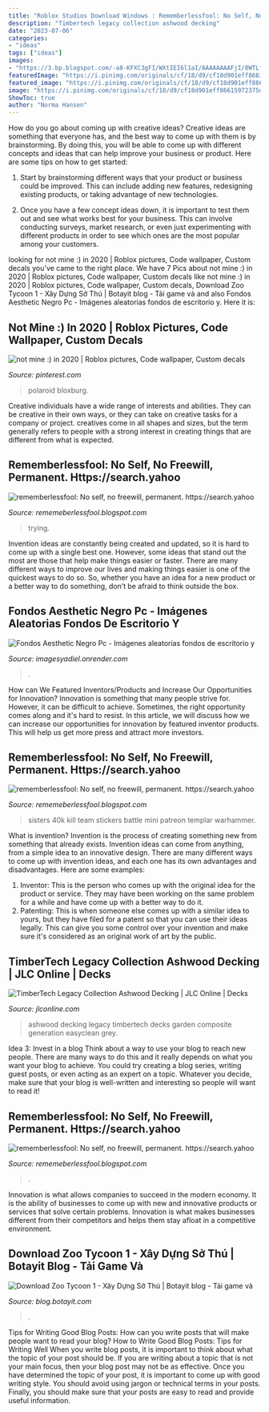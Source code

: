 ```yaml
---
title: "Roblox Studios Download Windows : Rememberlessfool: No Self, No Freewill, Permanent. Https://search.yahoo"
description: "Timbertech legacy collection ashwood decking"
date: "2023-07-06"
categories:
- "ideas"
tags: ["ideas"]
images:
- "https://3.bp.blogspot.com/-a8-KFXC3gFI/WXtIEI6l1aI/AAAAAAAAFjI/8WTLfIZ3ZXcKwjr6YSKiI6v2posRz6BsgCLcBGAs/s1600/Zoo%2BTycoon.jpg"
featuredImage: "https://i.pinimg.com/originals/cf/18/d9/cf18d901eff86615972375df3628ccf5.png"
featured_image: "https://i.pinimg.com/originals/cf/18/d9/cf18d901eff86615972375df3628ccf5.png"
image: "https://i.pinimg.com/originals/cf/18/d9/cf18d901eff86615972375df3628ccf5.png"
ShowToc: true
author: "Norma Hansen"
---
```



How do you go about coming up with creative ideas?
Creative ideas are something that everyone has, and the best way to come up with them is by brainstorming. By doing this, you will be able to come up with different concepts and ideas that can help improve your business or product. Here are some tips on how to get started:
1. Start by brainstorming different ways that your product or business could be improved. This can include adding new features, redesigning existing products, or taking advantage of new technologies.

2. Once you have a few concept ideas down, it is important to test them out and see what works best for your business. This can involve conducting surveys, market research, or even just experimenting with different products in order to see which ones are the most popular among your customers.


	

		
looking for not mine :) in 2020 | Roblox pictures, Code wallpaper, Custom decals you've came to the right place. We have 7 Pics about not mine :) in 2020 | Roblox pictures, Code wallpaper, Custom decals like not mine :) in 2020 | Roblox pictures, Code wallpaper, Custom decals, Download Zoo Tycoon 1 - Xây Dựng Sở Thú | Botayit blog - Tải game và and also Fondos Aesthetic Negro Pc - Imágenes aleatorias fondos de escritorio y. Here it is:
		
    
## Not Mine :) In 2020 | Roblox Pictures, Code Wallpaper, Custom Decals

<img loading=lazy src="https://i.pinimg.com/736x/34/c7/53/34c753c3e2227a3730a76df43dea92ab.jpg" onerror="this.onerror=null;this.src='https://tse3.mm.bing.net/th?id=OIP.Jlvo1FajRAQPU6GLTUscLwHaHU&amp;pid=15.1';" alt="not mine :) in 2020 | Roblox pictures, Code wallpaper, Custom decals">

_Source: pinterest.com_

>polaroid bloxburg. 

	

Creative individuals have a wide range of interests and abilities. They can be creative in their own ways, or they can take on creative tasks for a company or project. creatives come in all shapes and sizes, but the term generally refers to people with a strong interest in creating things that are different from what is expected.

    
## Rememberlessfool: No Self, No Freewill, Permanent. Https://search.yahoo

<img loading=lazy src="https://1.bp.blogspot.com/-_G6cb8fsyEU/XlG4oDJSzGI/AAAAAAAAdcU/ZRzSA1hCXr8sUhmQ4g2TlF_ad_E0DyOZACLcBGAsYHQ/s1600/Untitled717.png" onerror="this.onerror=null;this.src='https://tse2.mm.bing.net/th?id=OIP.pGaMaauHf5xUeD_N4KmMWgHaEK&amp;pid=15.1';" alt="rememberlessfool: No self, no freewill, permanent. https://search.yahoo">

_Source: rememeberlessfool.blogspot.com_

>trying. 

	

Invention ideas are constantly being created and updated, so it is hard to come up with a single best one. However, some ideas that stand out the most are those that help make things easier or faster. There are many different ways to improve our lives and making things easier is one of the quickest ways to do so. So, whether you have an idea for a new product or a better way to do something, don’t be afraid to think outside the box.

    
## Fondos Aesthetic Negro Pc - Imágenes Aleatorias Fondos De Escritorio Y

<img loading=lazy src="https://i.pinimg.com/originals/cf/18/d9/cf18d901eff86615972375df3628ccf5.png" onerror="this.onerror=null;this.src='https://tse4.mm.bing.net/th?id=OIP.0_PtjsYK3542YeTtXg9KfAHaNL&amp;pid=15.1';" alt="Fondos Aesthetic Negro Pc - Imágenes aleatorias fondos de escritorio y">

_Source: imagesyadiel.onrender.com_

>. 

	

How can We Featured Inventors/Products and Increase Our Opportunities for Innovation?
Innovation is something that many people strive for. However, it can be difficult to achieve. Sometimes, the right opportunity comes along and it's hard to resist. In this article, we will discuss how we can increase our opportunities for innovation by featured inventor products. This will help us get more press and attract more investors.

    
## Rememberlessfool: No Self, No Freewill, Permanent. Https://search.yahoo

<img loading=lazy src="https://cascade.madmimi.com/bulk_images/7943548/Primaris-smooth-patreon20191104-31990-1vzzqm7.jpg?1572872561" onerror="this.onerror=null;this.src='https://tse1.mm.bing.net/th?id=OIP.fCzK9PU-u-yW2Skl03npbAHaEp&amp;pid=15.1';" alt="rememberlessfool: No self, no freewill, permanent. https://search.yahoo">

_Source: rememeberlessfool.blogspot.com_

>sisters 40k kill team stickers battle mini patreon templar warhammer. 

	

What is invention?
Invention is the process of creating something new from something that already exists. Invention ideas can come from anything, from a simple idea to an innovative design. There are many different ways to come up with invention ideas, and each one has its own advantages and disadvantages. Here are some examples: 
1. Inventor: This is the person who comes up with the original idea for the product or service. They may have been working on the same problem for a while and have come up with a better way to do it. 
2. Patenting: This is when someone else comes up with a similar idea to yours, but they have filed for a patent so that you can use their ideas legally. This can give you some control over your invention and make sure it's considered as an original work of art by the public. 

    
## TimberTech Legacy Collection Ashwood Decking | JLC Online | Decks

<img loading=lazy src="https://cdnassets.hw.net/2c/b2/9951ee2f4f02bedad2ea7fec8197/timbertech-legacyashwood-color1214-hero-tcm96-2183544.jpg" onerror="this.onerror=null;this.src='https://tse1.mm.bing.net/th?id=OIP.fL7EtN7f9xLQx1UUF_la9AHaE8&amp;pid=15.1';" alt="TimberTech Legacy Collection Ashwood Decking | JLC Online | Decks">

_Source: jlconline.com_

>ashwood decking legacy timbertech decks garden composite generation easyclean grey. 

	

Idea 3: Invest in a blog
Think about a way to use your blog to reach new people. There are many ways to do this and it really depends on what you want your blog to achieve. You could try creating a blog series, writing guest posts, or even acting as an expert on a topic. Whatever you decide, make sure that your blog is well-written and interesting so people will want to read it!

    
## Rememberlessfool: No Self, No Freewill, Permanent. Https://search.yahoo

<img loading=lazy src="https://1.bp.blogspot.com/-0LCuA1EKX-4/Xlh3HhzqaoI/AAAAAAAAeEo/8PkarTiK0IIS6b0Rf7IKP5yIK28NOfv2wCLcBGAsYHQ/s1600/Untitled1073.png" onerror="this.onerror=null;this.src='https://tse3.mm.bing.net/th?id=OIP.ZkI8T00pyzdkH-_FFamytwHaEK&amp;pid=15.1';" alt="rememberlessfool: No self, no freewill, permanent. https://search.yahoo">

_Source: rememeberlessfool.blogspot.com_

>. 

	

Innovation is what allows companies to succeed in the modern economy. It is the ability of businesses to come up with new and innovative products or services that solve certain problems. Innovation is what makes businesses different from their competitors and helps them stay afloat in a competitive environment.

    
## Download Zoo Tycoon 1 - Xây Dựng Sở Thú | Botayit Blog - Tải Game Và

<img loading=lazy src="https://3.bp.blogspot.com/-a8-KFXC3gFI/WXtIEI6l1aI/AAAAAAAAFjI/8WTLfIZ3ZXcKwjr6YSKiI6v2posRz6BsgCLcBGAs/s1600/Zoo%2BTycoon.jpg" onerror="this.onerror=null;this.src='https://tse4.mm.bing.net/th?id=OIP.egoja8lfuhuQ11A7K7jMfAHaFj&amp;pid=15.1';" alt="Download Zoo Tycoon 1 - Xây Dựng Sở Thú | Botayit blog - Tải game và">

_Source: blog.botayit.com_

>. 

	

Tips for Writing Good Blog Posts: How can you write posts that will make people want to read your blog?
How to Write Good Blog Posts: Tips for Writing Well
When you write blog posts, it is important to think about what the topic of your post should be.  If you are writing about a topic that is not your main focus, then your blog post may not be as effective.  Once you have determined the topic of your post, it is important to come up with good writing style.  You should avoid using jargon or technical terms in your posts.  Finally, you should make sure that your posts are easy to read and provide useful information.

